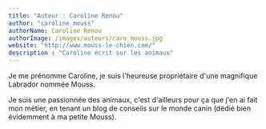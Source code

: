 ```yaml
---
title: "Auteur : Caroline Renou"
author: "caroline_mouss"
authorName: Caroline Renou
authorImage: /images/auteurs/caro_mouss.jpg
website: "http://www.mouss-le-chien.com/"
description : "Caroline écrit sur les animaux"
---
```


Je me prénomme Caroline, je suis l'heureuse propriétaire d'une magnifique Labrador nommée Mouss. 

Je suis une passionnée des animaux, c'est d'ailleurs pour ça que j'en ai fait mon métier, en tenant un blog de conseils sur le monde canin (dédié bien évidemment à ma petite Mouss). 